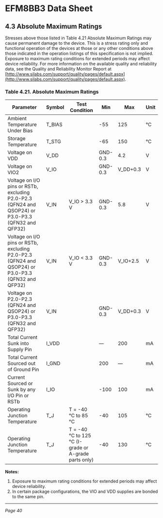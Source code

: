# EFM8BB3 Data Sheet

## 4.3 Absolute Maximum Ratings

Stresses above those listed in Table 4.21 Absolute Maximum Ratings may cause permanent damage to the device. This is a stress rating only and functional operation of the devices at those or any other conditions above those indicated in the operation listings of this specification is not implied. Exposure to maximum rating conditions for extended periods may affect device reliability. For more information on the available quality and reliability data, see the Quality and Reliability Monitor Report at [http://www.silabs.com/support/quality/pages/default.aspx](http://www.silabs.com/support/quality/pages/default.aspx).

### Table 4.21. Absolute Maximum Ratings

| Parameter                                                                                      | Symbol | Test Condition                                | Min    | Max    | Unit |
|-----------------------------------------------------------------------------------------------|--------|-----------------------------------------------|--------|--------|------|
| Ambient Temperature Under Bias                                                                | T_BIAS |                                               | -55    | 125    | °C   |
| Storage Temperature                                                                           | T_STG  |                                               | -65    | 150    | °C   |
| Voltage on VDD                                                                               | V_DD   |                                               | GND-0.3| 4.2    | V    |
| Voltage on VIO2                                                                              | V_IO   |                                               | GND-0.3| V_DD+0.3| V    |
| Voltage on I/O pins or RSTb, excluding P2.0-P2.3 (QFN24 and QSOP24) or P3.0-P3.3 (QFN32 and QFP32) | V_IN   | V_IO > 3.3 V                                  | GND-0.3| 5.8    | V    |
| Voltage on I/O pins or RSTb, excluding P2.0-P2.3 (QFN24 and QSOP24) or P3.0-P3.3 (QFN32 and QFP32) | V_IN   | V_IO < 3.3 V                                  | GND-0.3| V_IO+2.5| V    |
| Voltage on P2.0-P2.3 (QFN24 and QSOP24) or P3.0-P3.3 (QFN32 and QFP32)                        | V_IN   |                                               | GND-0.3| V_DD+0.3| V    |
| Total Current Sunk into Supply Pin                                                           | I_VDD  |                                               | —      | 200    | mA   |
| Total Current Sourced out of Ground Pin                                                      | I_GND  |                                               | 200    | —      | mA   |
| Current Sourced or Sunk by any I/O Pin or RSTb                                              | I_IO   |                                               | -100   | 100    | mA   |
| Operating Junction Temperature                                                              | T_J    | T = -40 °C to 85 °C                           | -40    | 105    | °C   |
| Operating Junction Temperature                                                              | T_J    | T = -40 °C to 125 °C (I-grade or A-grade parts only) | -40    | 130    | °C   |

**Notes:**

1. Exposure to maximum rating conditions for extended periods may affect device reliability.
2. In certain package configurations, the VIO and VDD supplies are bonded to the same pin.

---
*Page 40*